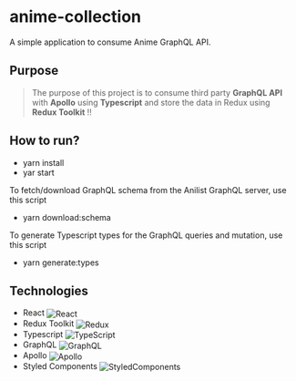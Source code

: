 # anime-collection
A simple application to consume Anime GraphQL API.

## Purpose
> The purpose of this project is to consume third party **GraphQL API** with **Apollo** using **Typescript** and store the data in Redux using **Redux Toolkit** :bangbang:

## How to run?
- yarn install
- yar start

To fetch/download GraphQL schema from the Anilist GraphQL server, use this script
- yarn download:schema

To generate Typescript types for the GraphQL queries and mutation, use this script
- yarn generate:types


## Technologies
- React <img align="center" alt="React" src="https://img.shields.io/badge/-React-45b8d8?style=flat-square&logo=react&logoColor=white" />
- Redux Toolkit <img align="center" alt="Redux" src="https://img.shields.io/badge/-Redux-764ABC?style=flat-square&logo=redux&logoColor=white" />
- Typescript <img align="center" alt="TypeScript" src="https://img.shields.io/badge/-TypeScript-2F74C0?style=flat-square&logo=typescript&logoColor=white" />
- GraphQL <img align="center" alt="GraphQL" src="https://img.shields.io/badge/-GraphQL-E10098?style=flat-square&logo=graphql&logoColor=white" />
- Apollo <img align="center" alt="Apollo" src="https://img.shields.io/badge/-Apollo%20GraphQL-311C87?style=flat-square&logo=apollo-graphql&logoColor=white" />
- Styled Components <img align="center" alt="StyledComponents" src="https://img.shields.io/badge/-Styled%20Components-D65AA6?style=flat-square&logo=styledcomponents&logoColor=black" />
